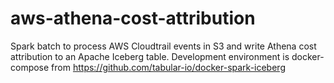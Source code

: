 # aws-athena-cost-attribution
Spark batch to process AWS Cloudtrail events in S3 and write Athena cost attribution to an Apache Iceberg table.
Development environment is docker-compose from https://github.com/tabular-io/docker-spark-iceberg
